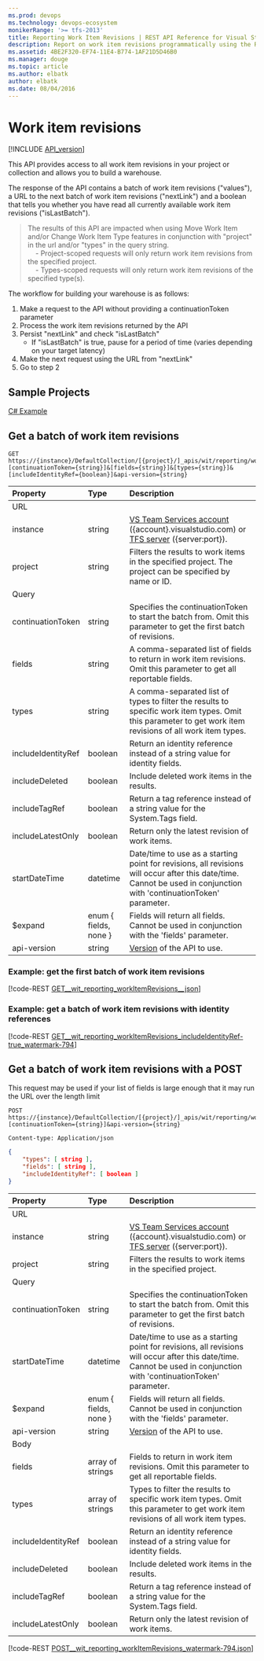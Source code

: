 ```yaml
---
ms.prod: devops
ms.technology: devops-ecosystem
monikerRange: '>= tfs-2013'
title: Reporting Work Item Revisions | REST API Reference for Visual Studio Team Services and Team Foundation Server
description: Report on work item revisions programmatically using the REST APIs for Visual Studio Team Services and Team Foundation Server.
ms.assetid: 4BE2F320-EF74-11E4-B774-1AF21D5D46B0
ms.manager: douge
ms.topic: article
ms.author: elbatk
author: elbatk
ms.date: 08/04/2016
---
```


# Work item revisions
[!INCLUDE [API_version](../_data/version2-2.md)]

This API provides access to all work item revisions in your project or collection and allows you to build a warehouse.

The response of the API contains a batch of work item revisions ("values"), a URL to the next batch of work item revisions ("nextLink") and a boolean that tells you whether you have read all currently available work item revisions ("isLastBatch").

> The results of this API are impacted when using Move Work Item and/or Change Work Item Type features in conjunction with "project" in the url and/or "types" in the query string.<br/>
&nbsp;&nbsp;&nbsp;&nbsp;- Project-scoped requests will only return work item revisions from the specified project.<br/>
&nbsp;&nbsp;&nbsp;&nbsp;- Types-scoped requests will only return work item revisions of the specified type(s).

The workflow for building your warehouse is as follows:
  1. Make a request to the API without providing a continuationToken parameter
  2. Process the work item revisions returned by the API
  3. Persist "nextLink" and check "isLastBatch"
     * If "isLastBatch" is true, pause for a period of time (varies depending on your target latency)
  4. Make the next request using the URL from "nextLink"
  5. Go to step 2

## Sample Projects
[C# Example](https://github.com/sferg-msft/vsts-wit-reporting-example)

## Get a batch of work item revisions

```no-highlight
GET https://{instance}/DefaultCollection/[{project}/]_apis/wit/reporting/workItemRevisions?[continuationToken={string}]&[fields={string}]&[types={string}]&[includeIdentityRef={boolean}]&api-version={string}
```

| Property           | Type     | Description
|:-------------------|:---------|:----------------------------
| URL
| instance           | string   | [VS Team Services account](/vsts/integrate/get-started/rest/basics) ({account}.visualstudio.com) or [TFS server](/vsts/integrate/get-started/rest/basics) ({server:port}).
| project            | string   | Filters the results to work items in the specified project. The project can be specified by name or ID.
| Query
| continuationToken  | string   | Specifies the continuationToken to start the batch from. Omit this parameter to get the first batch of revisions.
| fields             | string   | A comma-separated list of fields to return in work item revisions. Omit this parameter to get all reportable fields.
| types              | string   | A comma-separated list of types to filter the results to specific work item types. Omit this parameter to get work item revisions of all work item types.
| includeIdentityRef | boolean  | Return an identity reference instead of a string value for identity fields.
| includeDeleted     | boolean  | Include deleted work items in the results.
| includeTagRef      | boolean  | Return a tag reference instead of a string value for the System.Tags field.
| includeLatestOnly  | boolean  | Return only the latest revision of work items.  
| startDateTime      | datetime | Date/time to use as a starting point for revisions, all revisions will occur after this date/time. Cannot be used in conjunction with 'continuationToken' parameter.
| $expand            | enum { fields, none } | Fields will return all fields.  Cannot be used in conjunction with the 'fields' parameter.
| api-version        | string   | [Version](../../concepts/rest-api-versioning.md) of the API to use.

### Example: get the first batch of work item revisions

[!code-REST [GET__wit_reporting_workItemRevisions__json](./_data/reportingWorkItemRevisions/GET__wit_reporting_workItemRevisions.json)]

### Example: get a batch of work item revisions with identity references

[!code-REST [GET__wit_reporting_workItemRevisions_includeIdentityRef-true_watermark-794](./_data/reportingWorkItemRevisions/GET__wit_reporting_workItemRevisions_includeIdentityRef-true_watermark-794.json)]

## Get a batch of work item revisions with a POST

This request may be used if your list of fields is large enough that it may run the URL over the length limit

```no-highlight
POST https://{instance}/DefaultCollection/[{project}/]_apis/wit/reporting/workItemRevisions?[continuationToken={string}]&api-version={string}
```
```http
Content-type: Application/json
```
```json
{
	"types": [ string ],
	"fields": [ string ],
	"includeIdentityRef": [ boolean ]
}
```

| Property           | Type             | Description 
|:-------------------|:-----------------|:----------------------------
| URL
| instance           | string           | [VS Team Services account](/vsts/integrate/get-started/rest/basics) ({account}.visualstudio.com) or [TFS server](/vsts/integrate/get-started/rest/basics) ({server:port}).
| project            | string           | Filters the results to work items in the specified project.
| Query
| continuationToken  | string           | Specifies the continuationToken to start the batch from. Omit this parameter to get the first batch of revisions.
| startDateTime      | datetime         | Date/time to use as a starting point for revisions, all revisions will occur after this date/time. Cannot be used in conjunction with 'continuationToken' parameter.
| $expand            | enum { fields, none } | Fields will return all fields.  Cannot be used in conjunction with the 'fields' parameter.
| api-version        | string           | [Version](../../concepts/rest-api-versioning.md) of the API to use.
| Body
| fields             | array of strings | Fields to return in work item revisions. Omit this parameter to get all reportable fields.
| types              | array of strings | Types to filter the results to specific work item types. Omit this parameter to get work item revisions of all work item types.
| includeIdentityRef | boolean          | Return an identity reference instead of a string value for identity fields.
| includeDeleted     | boolean  | Include deleted work items in the results.
| includeTagRef      | boolean  | Return a tag reference instead of a string value for the System.Tags field.
| includeLatestOnly  | boolean  | Return only the latest revision of work items.  

[!code-REST [POST__wit_reporting_workItemRevisions_watermark-794.json](./_data/reportingWorkItemRevisions/POST__wit_reporting_workItemRevisions_watermark-794.json)]
